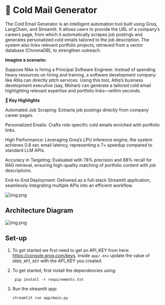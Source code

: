 # 📧 Cold Mail Generator
The Cold Email Generator is an intelligent automation tool built using Groq, LangChain, and Streamlit. It allows users to provide the URL of a company’s careers page, from which it automatically scrapes job postings and generates personalized cold emails tailored to the job description. The system also links relevant portfolio projects, retrieved from a vector database (ChromaDB), to strengthen outreach. 

**Imagine a scenario:**

Suppose Nike is hiring a Principal Software Engineer. Instead of spending heavy resources on hiring and training, a software development company like Atliq can directly pitch services. Using this tool, Atliq’s business development executive (say, Mohan) can generate a tailored cold email highlighting relevant expertise and portfolio links—within seconds.

**🔑 Key Highlights**

Automated Job Scraping: Extracts job postings directly from company career pages.

Personalized Emails: Crafts role-specific cold emails enriched with portfolio links.

High Performance: Leveraging Groq’s LPU inference engine, the system achieves 0.8 sec email latency, representing a 7× speedup compared to standard LLM APIs.

Accuracy in Targeting: Evaluated with 78% precision and 88% recall for RAG retrieval, ensuring high-quality matching of portfolio content with job descriptions.

End-to-End Deployment: Delivered as a full-stack Streamlit application, seamlessly integrating multiple APIs into an efficient workflow.

![img.png](imgs/img.png)

## Architecture Diagram
![img.png](imgs/architecture.png)

## Set-up
1. To get started we first need to get an API_KEY from here: https://console.groq.com/keys. Inside `app/.env` update the value of `GROQ_API_KEY` with the API_KEY you created. 


2. To get started, first install the dependencies using:
    ```commandline
     pip install -r requirements.txt
    ```
   
3. Run the streamlit app:
   ```commandline
   streamlit run app/main.py
   ```
   
